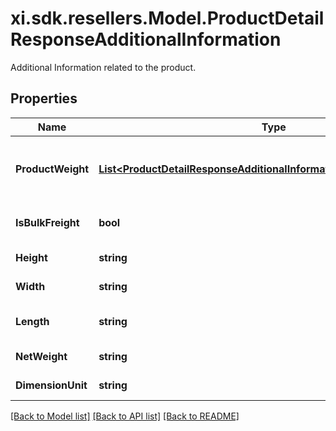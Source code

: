 # xi.sdk.resellers.Model.ProductDetailResponseAdditionalInformation
Additional Information related to the product.

## Properties

Name | Type | Description | Notes
------------ | ------------- | ------------- | -------------
**ProductWeight** | [**List&lt;ProductDetailResponseAdditionalInformationProductWeightInner&gt;**](ProductDetailResponseAdditionalInformationProductWeightInner.md) | Weight information related to the product. | [optional] 
**IsBulkFreight** | **bool** | Example : true or false | [optional] 
**Height** | **string** | Example : &#39;5.2 Inches&#39; | [optional] 
**Width** | **string** | Example : &#39;13 inches&#39; | [optional] 
**Length** | **string** | Example : &#39;20.4 inches&#39; | [optional] 
**NetWeight** | **string** | Example : &#39;10 lb&#39; | [optional] 
**DimensionUnit** | **string** | Example : &#39;Unit value&#39; | [optional] 

[[Back to Model list]](../README.md#documentation-for-models) [[Back to API list]](../README.md#documentation-for-api-endpoints) [[Back to README]](../README.md)

